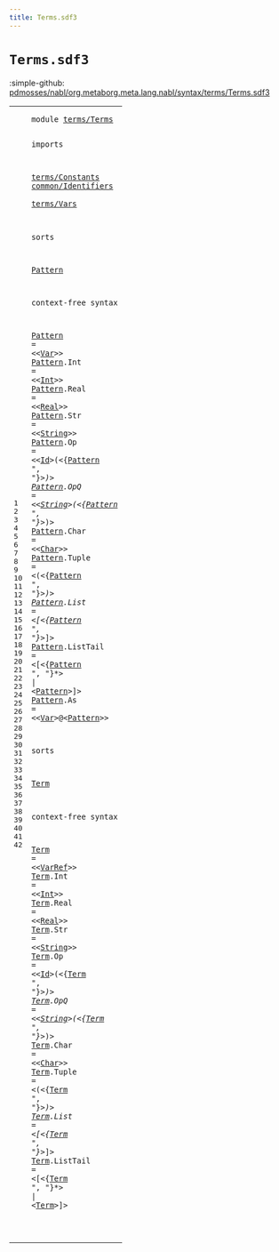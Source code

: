 ```yaml
---
title: Terms.sdf3
---
```


# `Terms.sdf3`

:simple-github: [pdmosses/nabl/org.metaborg.meta.lang.nabl/syntax/terms/Terms.sdf3]

[pdmosses/nabl/org.metaborg.meta.lang.nabl/syntax/terms/Terms.sdf3]: https://github.com/pdmosses/nabl/blob/master/org.metaborg.meta.lang.nabl/syntax/terms/Terms.sdf3 "The source file on GitHub"

<div class="sdf3"><table class="highlighttable"><tbody><tr><td class="linenos"><div class="linenodiv"><pre><span></span>1
2
3
4
5
6
7
8
9
10
11
12
13
14
15
16
17
18
19
20
21
22
23
24
25
26
27
28
29
30
31
32
33
34
35
36
37
38
39
40
41
42
</pre></div></td>
<td class="code"><pre><code><span class="keyword">module</span> <a href="../Vars.sdf3#terms/Terms_54_65" id="terms/Terms_7_18" title="Referenced at ../Vars.sdf3 line 6">terms/Terms</a>

<span class="keyword">imports</span> 

  <a href="../Constants.sdf3#terms/Constants_7_22" id="terms/Constants_32_47" title="Defined at ../Constants.sdf3 line 1">terms/Constants</a> 
  <a href="../../common/Identifiers.sdf3#common/Identifiers_7_25" id="common/Identifiers_51_69" title="Defined at ../../common/Identifiers.sdf3 line 1">common/Identifiers</a>  
  <a href="../Vars.sdf3#terms/Vars_7_17" id="terms/Vars_74_84" title="Defined at ../Vars.sdf3 line 1">terms/Vars</a>

<span class="keyword">sorts</span>

  <a href="#Pattern_502_509" id="Pattern_95_102" title="Referenced at line 25; ../../NameBindingLanguage.sdf3 line 153; ../../formulas/Propositions.sdf3 line 17">Pattern</a>

<span class="keyword">context-free syntax</span>

  <a href="#Pattern_502_509" id="Pattern_127_134" title="Referenced at line 25; ../../NameBindingLanguage.sdf3 line 153; ../../formulas/Propositions.sdf3 line 17">Pattern</a> = &lt;&lt;<a href="../Vars.sdf3#Var_80_83" id="Var_139_142" title="Defined at ../Vars.sdf3 line 10, 15, 16, 17">Var</a>&gt;&gt; 
  <a href="#Pattern_502_509" id="Pattern_148_155" title="Referenced at line 25; ../../NameBindingLanguage.sdf3 line 153; ../../formulas/Propositions.sdf3 line 17">Pattern</a>.<span class="cons_Constructor"><span id="Int_156_159" title="Not referenced locally, nor via imports">Int</span></span> = &lt;&lt;<a href="../Constants.sdf3#Int_34_37" id="Int_164_167" title="Defined at ../Constants.sdf3 line 5, 9">Int</a>&gt;&gt; 
  <a href="#Pattern_502_509" id="Pattern_173_180" title="Referenced at line 25; ../../NameBindingLanguage.sdf3 line 153; ../../formulas/Propositions.sdf3 line 17">Pattern</a>.<span class="cons_Constructor"><span id="Real_181_185" title="Not referenced locally, nor via imports">Real</span></span> = &lt;&lt;<a href="../Constants.sdf3#Real_38_42" id="Real_190_194" title="Defined at ../Constants.sdf3 line 5, 10">Real</a>&gt;&gt; 
  <a href="#Pattern_502_509" id="Pattern_200_207" title="Referenced at line 25; ../../NameBindingLanguage.sdf3 line 153; ../../formulas/Propositions.sdf3 line 17">Pattern</a>.<span class="cons_Constructor"><span id="Str_208_211" title="Not referenced locally, nor via imports">Str</span></span> = &lt;&lt;<a href="../Constants.sdf3#String_43_49" id="String_216_222" title="Defined at ../Constants.sdf3 line 5, 11">String</a>&gt;&gt; 
  <a href="#Pattern_502_509" id="Pattern_228_235" title="Referenced at line 25; ../../NameBindingLanguage.sdf3 line 153; ../../formulas/Propositions.sdf3 line 17">Pattern</a>.<span class="cons_Constructor"><span id="Op_236_238" title="Not referenced locally, nor via imports">Op</span></span> = &lt;&lt;<a href="../Constants.sdf3#Id_353_355" id="Id_243_245" title="Defined at ../Constants.sdf3 line 25">Id</a>&gt;<span class="cons_String">(</span>&lt;{<a href="#Pattern_95_102" id="Pattern_249_256" title="Defined at line 11, 15, 16, 17, 18, 19, 20, 21, 22, 23, 24, 25">Pattern</a> <span class="cons_Lit">", "</span>}*&gt;<span class="cons_String">)</span>&gt; 
  <a href="#Pattern_502_509" id="Pattern_270_277" title="Referenced at line 25; ../../NameBindingLanguage.sdf3 line 153; ../../formulas/Propositions.sdf3 line 17">Pattern</a>.<span class="cons_Constructor"><span id="OpQ_278_281" title="Not referenced locally, nor via imports">OpQ</span></span> = &lt;&lt;<a href="../Constants.sdf3#String_43_49" id="String_286_292" title="Defined at ../Constants.sdf3 line 5, 11">String</a>&gt;<span class="cons_String">(</span>&lt;{<a href="#Pattern_95_102" id="Pattern_296_303" title="Defined at line 11, 15, 16, 17, 18, 19, 20, 21, 22, 23, 24, 25">Pattern</a> <span class="cons_Lit">", "</span>}*&gt;<span class="cons_String">)</span>&gt; 
  <a href="#Pattern_502_509" id="Pattern_317_324" title="Referenced at line 25; ../../NameBindingLanguage.sdf3 line 153; ../../formulas/Propositions.sdf3 line 17">Pattern</a>.<span class="cons_Constructor"><span id="Char_325_329" title="Not referenced locally, nor via imports">Char</span></span> = &lt;&lt;<a href="../Constants.sdf3#Char_222_226" id="Char_334_338" title="Defined at ../Constants.sdf3 line 15, 19">Char</a>&gt;&gt; 
  <a href="#Pattern_502_509" id="Pattern_344_351" title="Referenced at line 25; ../../NameBindingLanguage.sdf3 line 153; ../../formulas/Propositions.sdf3 line 17">Pattern</a>.<span class="cons_Constructor"><span id="Tuple_352_357" title="Not referenced locally, nor via imports">Tuple</span></span> = &lt;<span class="cons_String">(</span>&lt;{<a href="#Pattern_95_102" id="Pattern_364_371" title="Defined at line 11, 15, 16, 17, 18, 19, 20, 21, 22, 23, 24, 25">Pattern</a> <span class="cons_Lit">", "</span>}*&gt;<span class="cons_String">)</span>&gt; 
  <a href="#Pattern_502_509" id="Pattern_385_392" title="Referenced at line 25; ../../NameBindingLanguage.sdf3 line 153; ../../formulas/Propositions.sdf3 line 17">Pattern</a>.<span class="cons_Constructor"><span id="List_393_397" title="Not referenced locally, nor via imports">List</span></span> = &lt;<span class="cons_String">[</span>&lt;{<a href="#Pattern_95_102" id="Pattern_404_411" title="Defined at line 11, 15, 16, 17, 18, 19, 20, 21, 22, 23, 24, 25">Pattern</a> <span class="cons_Lit">", "</span>}*&gt;<span class="cons_String">]</span>&gt; 
  <a href="#Pattern_502_509" id="Pattern_425_432" title="Referenced at line 25; ../../NameBindingLanguage.sdf3 line 153; ../../formulas/Propositions.sdf3 line 17">Pattern</a>.<span class="cons_Constructor"><span id="ListTail_433_441" title="Not referenced locally, nor via imports">ListTail</span></span> = &lt;<span class="cons_String">[</span>&lt;{<a href="#Pattern_95_102" id="Pattern_448_455" title="Defined at line 11, 15, 16, 17, 18, 19, 20, 21, 22, 23, 24, 25">Pattern</a> <span class="cons_Lit">", "</span>}*&gt; <span class="cons_String">|</span> &lt;<a href="#Pattern_95_102" id="Pattern_467_474" title="Defined at line 11, 15, 16, 17, 18, 19, 20, 21, 22, 23, 24, 25">Pattern</a>&gt;<span class="cons_String">]</span>&gt; 
  <a href="#Pattern_502_509" id="Pattern_481_488" title="Referenced at line 25; ../../NameBindingLanguage.sdf3 line 153; ../../formulas/Propositions.sdf3 line 17">Pattern</a>.<span class="cons_Constructor"><span id="As_489_491" title="Not referenced locally, nor via imports">As</span></span> = &lt;&lt;<a href="../Vars.sdf3#Var_80_83" id="Var_496_499" title="Defined at ../Vars.sdf3 line 10, 15, 16, 17">Var</a>&gt;<span class="cons_String">@</span>&lt;<a href="#Pattern_95_102" id="Pattern_502_509" title="Defined at line 11, 15, 16, 17, 18, 19, 20, 21, 22, 23, 24, 25">Pattern</a>&gt;&gt; 

<span class="keyword">sorts</span>

  <a href="#Term_850_854" id="Term_523_527" title="Referenced at line 42; ../StringQuotations.sdf3 line 49; ../../NameBindingLanguage.sdf3 line 137; ../../formulas/Messages.sdf3 line 9; ../../formulas/Propositions.sdf3 line 24">Term</a>

<span class="keyword">context-free syntax</span>

  <a href="#Term_850_854" id="Term_552_556" title="Referenced at line 42; ../StringQuotations.sdf3 line 49; ../../NameBindingLanguage.sdf3 line 137; ../../formulas/Messages.sdf3 line 9; ../../formulas/Propositions.sdf3 line 24">Term</a> = &lt;&lt;<a href="../Vars.sdf3#VarRef_84_90" id="VarRef_561_567" title="Defined at ../Vars.sdf3 line 10, 18, 19">VarRef</a>&gt;&gt; 
  <a href="#Term_850_854" id="Term_573_577" title="Referenced at line 42; ../StringQuotations.sdf3 line 49; ../../NameBindingLanguage.sdf3 line 137; ../../formulas/Messages.sdf3 line 9; ../../formulas/Propositions.sdf3 line 24">Term</a>.<span class="cons_Constructor"><span id="Int_578_581" title="Not referenced locally, nor via imports">Int</span></span> = &lt;&lt;<a href="../Constants.sdf3#Int_34_37" id="Int_586_589" title="Defined at ../Constants.sdf3 line 5, 9">Int</a>&gt;&gt; 
  <a href="#Term_850_854" id="Term_595_599" title="Referenced at line 42; ../StringQuotations.sdf3 line 49; ../../NameBindingLanguage.sdf3 line 137; ../../formulas/Messages.sdf3 line 9; ../../formulas/Propositions.sdf3 line 24">Term</a>.<span class="cons_Constructor"><span id="Real_600_604" title="Not referenced locally, nor via imports">Real</span></span> = &lt;&lt;<a href="../Constants.sdf3#Real_38_42" id="Real_609_613" title="Defined at ../Constants.sdf3 line 5, 10">Real</a>&gt;&gt; 
  <a href="#Term_850_854" id="Term_619_623" title="Referenced at line 42; ../StringQuotations.sdf3 line 49; ../../NameBindingLanguage.sdf3 line 137; ../../formulas/Messages.sdf3 line 9; ../../formulas/Propositions.sdf3 line 24">Term</a>.<span class="cons_Constructor"><span id="Str_624_627" title="Not referenced locally, nor via imports">Str</span></span> = &lt;&lt;<a href="../Constants.sdf3#String_43_49" id="String_632_638" title="Defined at ../Constants.sdf3 line 5, 11">String</a>&gt;&gt; 
  <a href="#Term_850_854" id="Term_644_648" title="Referenced at line 42; ../StringQuotations.sdf3 line 49; ../../NameBindingLanguage.sdf3 line 137; ../../formulas/Messages.sdf3 line 9; ../../formulas/Propositions.sdf3 line 24">Term</a>.<span class="cons_Constructor"><span id="Op_649_651" title="Not referenced locally, nor via imports">Op</span></span> = &lt;&lt;<a href="../Constants.sdf3#Id_353_355" id="Id_656_658" title="Defined at ../Constants.sdf3 line 25">Id</a>&gt;<span class="cons_String">(</span>&lt;{<a href="#Term_523_527" id="Term_662_666" title="Defined at line 29, 33, 34, 35, 36, 37, 38, 39, 40, 41, 42">Term</a> <span class="cons_Lit">", "</span>}*&gt;<span class="cons_String">)</span>&gt; 
  <a href="#Term_850_854" id="Term_680_684" title="Referenced at line 42; ../StringQuotations.sdf3 line 49; ../../NameBindingLanguage.sdf3 line 137; ../../formulas/Messages.sdf3 line 9; ../../formulas/Propositions.sdf3 line 24">Term</a>.<span class="cons_Constructor"><span id="OpQ_685_688" title="Not referenced locally, nor via imports">OpQ</span></span> = &lt;&lt;<a href="../Constants.sdf3#String_43_49" id="String_693_699" title="Defined at ../Constants.sdf3 line 5, 11">String</a>&gt;<span class="cons_String">(</span>&lt;{<a href="#Term_523_527" id="Term_703_707" title="Defined at line 29, 33, 34, 35, 36, 37, 38, 39, 40, 41, 42">Term</a> <span class="cons_Lit">", "</span>}*&gt;<span class="cons_String">)</span>&gt; 
  <a href="#Term_850_854" id="Term_721_725" title="Referenced at line 42; ../StringQuotations.sdf3 line 49; ../../NameBindingLanguage.sdf3 line 137; ../../formulas/Messages.sdf3 line 9; ../../formulas/Propositions.sdf3 line 24">Term</a>.<span class="cons_Constructor"><span id="Char_726_730" title="Not referenced locally, nor via imports">Char</span></span> = &lt;&lt;<a href="../Constants.sdf3#Char_222_226" id="Char_735_739" title="Defined at ../Constants.sdf3 line 15, 19">Char</a>&gt;&gt; 
  <a href="#Term_850_854" id="Term_745_749" title="Referenced at line 42; ../StringQuotations.sdf3 line 49; ../../NameBindingLanguage.sdf3 line 137; ../../formulas/Messages.sdf3 line 9; ../../formulas/Propositions.sdf3 line 24">Term</a>.<span class="cons_Constructor"><span id="Tuple_750_755" title="Not referenced locally, nor via imports">Tuple</span></span> = &lt;<span class="cons_String">(</span>&lt;{<a href="#Term_523_527" id="Term_762_766" title="Defined at line 29, 33, 34, 35, 36, 37, 38, 39, 40, 41, 42">Term</a> <span class="cons_Lit">", "</span>}*&gt;<span class="cons_String">)</span>&gt; 
  <a href="#Term_850_854" id="Term_780_784" title="Referenced at line 42; ../StringQuotations.sdf3 line 49; ../../NameBindingLanguage.sdf3 line 137; ../../formulas/Messages.sdf3 line 9; ../../formulas/Propositions.sdf3 line 24">Term</a>.<span class="cons_Constructor"><span id="List_785_789" title="Not referenced locally, nor via imports">List</span></span> = &lt;<span class="cons_String">[</span>&lt;{<a href="#Term_523_527" id="Term_796_800" title="Defined at line 29, 33, 34, 35, 36, 37, 38, 39, 40, 41, 42">Term</a> <span class="cons_Lit">", "</span>}*&gt;<span class="cons_String">]</span>&gt; 
  <a href="#Term_850_854" id="Term_814_818" title="Referenced at line 42; ../StringQuotations.sdf3 line 49; ../../NameBindingLanguage.sdf3 line 137; ../../formulas/Messages.sdf3 line 9; ../../formulas/Propositions.sdf3 line 24">Term</a>.<span class="cons_Constructor"><span id="ListTail_819_827" title="Not referenced locally, nor via imports">ListTail</span></span> = &lt;<span class="cons_String">[</span>&lt;{<a href="#Term_523_527" id="Term_834_838" title="Defined at line 29, 33, 34, 35, 36, 37, 38, 39, 40, 41, 42">Term</a> <span class="cons_Lit">", "</span>}*&gt; <span class="cons_String">|</span> &lt;<a href="#Term_523_527" id="Term_850_854" title="Defined at line 29, 33, 34, 35, 36, 37, 38, 39, 40, 41, 42">Term</a>&gt;<span class="cons_String">]</span>&gt; 

</code></pre></td></tr></tbody></table></div>